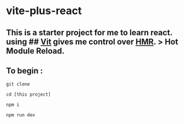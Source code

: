 # vite-plus-react
## This is a starter project for me to learn react. using ## [Vit](https://vitejs.dev/) gives me control over [HMR](https://webpack.js.org/concepts/hot-module-replacement/). > Hot Module Reload.
## To begin :

```
git clone

cd [this project]

npm i

npm run dev

```
